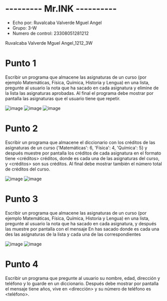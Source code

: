 # --------- Mr.INK ----------
- Echo por: Ruvalcaba Valverde Mguel Angel
- Grupo: 3-W
- Numero de control: 23308051281212

Ruvalcaba Valverde Mguel Angel_1212_3W

# Punto 1
Escribir un programa que almacene las
asignaturas de un curso (por ejemplo Matemáticas, Física, Química, Historia y
Lengua) en una lista, pregunte al usuario la nota que ha sacado en cada
asignatura y elimine de la lista las asignaturas aprobadas. Al final el
programa debe mostrar por pantalla las asignaturas que el usuario tiene que
repetir.

![image](https://github.com/user-attachments/assets/428c423b-e1c2-4a8e-a441-68b82c808c5e)
![image](https://github.com/user-attachments/assets/71b1a1ec-db5d-4509-b815-e956830c7455)
![image](https://github.com/user-attachments/assets/86e7c161-0775-4156-ba0a-356218cb6094)

# Punto 2
Escribir un programa que almacene el diccionario
con los créditos de las asignaturas de un curso {'Matemáticas': 6, 'Física': 4, 'Química': 5} y
después muestre por pantalla los créditos de cada asignatura en el
formato <asignatura>
tiene <créditos> créditos, donde <asignatura> es
cada una de las asignaturas del curso, y <créditos> son sus créditos. Al final debe
mostrar también el número total de créditos del curso.

![image](https://github.com/user-attachments/assets/be5372d7-da3a-44ed-8bb5-7248df9751c9)
![image](https://github.com/user-attachments/assets/296daf28-69fc-4748-b7fc-172dc545530f)

# Punto 3
Escribir un programa que almacene las
asignaturas de un curso (por ejemplo Matemáticas, Física, Química, Historia y
Lengua) en una lista, pregunte al usuario la nota que ha sacado en cada
asignatura, y después las muestre por pantalla con el mensaje En <asignatura> has sacado <nota> donde <asignatura> es
cada una des las asignaturas de la lista y <nota> cada una de las correspondientes

![image](https://github.com/user-attachments/assets/b2db8532-ee6c-4654-84b5-b9370ffa3721)
![image](https://github.com/user-attachments/assets/6b14073f-f25d-4d56-b5a5-957902b15c1e)

# Punto 4
Escribir un programa que pregunte al usuario su nombre, edad, dirección y
teléfono y lo guarde en un diccionario. Después debe mostrar por pantalla el
mensaje <nombre> tiene
<edad> años, vive en <dirección> y su número de teléfono es
<teléfono>.
